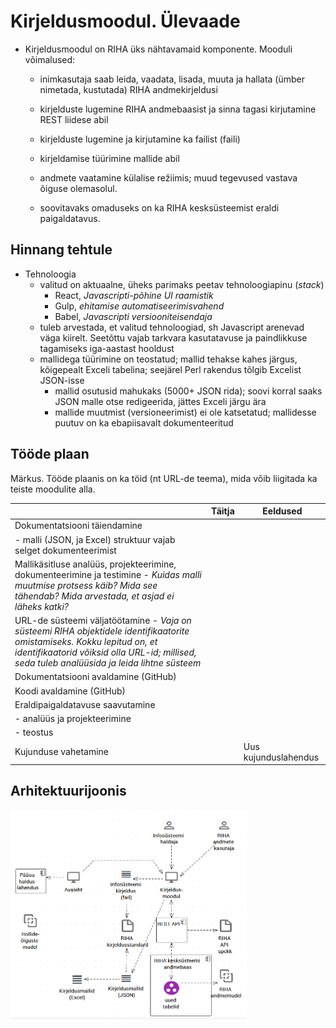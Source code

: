 # Kirjeldusmoodul. Ülevaade

- Kirjeldusmoodul on RIHA üks nähtavamaid komponente. Mooduli võimalused:
  - inimkasutaja saab leida, vaadata, lisada, muuta ja hallata (ümber nimetada, kustutada) RIHA andmekirjeldusi
  -	kirjelduste lugemine RIHA andmebaasist ja sinna tagasi kirjutamine REST liidese abil
  - kirjelduste lugemine ja kirjutamine ka failist (faili)
  - kirjeldamise tüürimine mallide abil
  -	andmete vaatamine külalise režiimis; muud tegevused vastava õiguse olemasolul.
  
  - soovitavaks omaduseks on ka RIHA kesksüsteemist eraldi paigaldatavus.
 
 ## Hinnang tehtule
 
 - Tehnoloogia
   - valitud on aktuaalne, üheks parimaks peetav tehnoloogiapinu (_stack_)
     - React, _Javascripti-põhine UI raamistik_
     - Gulp, _ehitamise automatiseerimisvahend_
     - Babel, _Javascripti versiooniteisendaja_
   - tuleb arvestada, et valitud tehnoloogiad, sh Javascript arenevad väga kiirelt. Seetõttu vajab tarkvara kasutatavuse ja paindlikkuse tagamiseks iga-aastast hooldust
   - mallidega tüürimine on teostatud; mallid tehakse kahes järgus, kõigepealt Exceli tabelina; seejärel Perl rakendus tõlgib Excelist JSON-isse
     - mallid osutusid mahukaks (5000+ JSON rida); soovi korral saaks JSON malle otse redigeerida, jättes Exceli järgu ära
     - mallide muutmist (versioneerimist) ei ole katsetatud; mallidesse puutuv on ka ebapiisavalt dokumenteeritud
 
 ## Tööde plaan

Märkus. Tööde plaanis on ka töid (nt URL-de teema), mida võib liigitada ka teiste moodulite alla.

|     | Täitja  | Eeldused  |
|-----|---------|-----------|
| Dokumentatsiooni täiendamine         |    |   |
| - malli (JSON, ja Excel) struktuur vajab selget dokumenteerimist |  |  |
| Mallikäsitluse analüüs, projekteerimine, dokumenteerimine ja testimine - _Kuidas malli muutmise protsess käib? Mida see tähendab? Mida arvestada, et asjad ei läheks katki?_ |  |  |
| URL-de süsteemi väljatöötamine - _Vaja on süsteemi RIHA objektidele identifikaatorite omistamiseks. Kokku lepitud on, et identifikaatorid võiksid olla URL-id; millised, seda tuleb analüüsida ja leida lihtne süsteem_ | | |
| Dokumentatsiooni avaldamine (GitHub) |    |   |
| Koodi avaldamine (GitHub)            |    |   |
| Eraldipaigaldatavuse saavutamine     |    |   |
| - analüüs ja projekteerimine          |    |   |
| - teostus                            |    |   |
| Kujunduse vahetamine                 |    | Uus kujunduslahendus |
 
 ## Arhitektuurijoonis
 
 <img src='Kirjeldusmoodul01.PNG' width='75%'>
 
